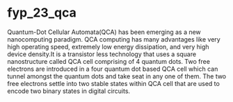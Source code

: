 # fyp_23_qca
Quantum-Dot Cellular Automata(QCA) has been emerging as a new nanocomputing paradigm. QCA computing has many advantages like very high operating speed, extremely low energy dissipation, and very high device density.It is a transistor less technology that uses a square nanostructure called QCA cell comprising of 4 quantum dots. Two free electrons are introduced in a four quantum dot based QCA cell which can tunnel amongst the quantum dots and take seat in any one of them. The two free electrons settle into two stable states within QCA cell that are used to encode two binary states in digital circuits.
